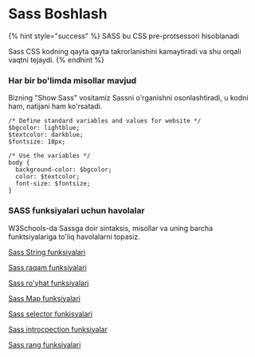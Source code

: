 # Sass Boshlash

{% hint style="success" %}
SASS bu CSS pre-protsessori hisoblanadi

Sass CSS kodning qayta qayta takrorlanishini kamaytiradi va shu orqali vaqtni tejaydi.
{% endhint %}

### Har bir bo'limda misollar mavjud <a href="#har-bir-bolimda-misollar" id="har-bir-bolimda-misollar"></a>

Bizning "Show Sass" vositamiz Sassni o'rganishni osonlashtiradi, u kodni ham, natijani ham ko'rsatadi.

```
/* Define standard variables and values for website */
$bgcolor: lightblue;
$textcolor: darkblue;
$fontsize: 18px;

/* Use the variables */
body {
  background-color: $bgcolor;
  color: $textcolor;
  font-size: $fontsize;
}
```

### SASS funksiyalari uchun havolalar <a href="#sass-funksiyalari-uchun-havolalar" id="sass-funksiyalari-uchun-havolalar"></a>

W3Schools-da Sassga doir sintaksis, misollar va uning barcha funktsiyalariga to'liq havolalarni topasiz.

[Sass String funksiyalari](../sass-funksiyalari/sass-string.md)

[Sass raqam funksiyalari](../sass-funksiyalari/sass-raqam.md)

[Sass ro'yhat funksiyalari](../sass-funksiyalari/sass-royhat.md)

[Sass Map funksiyalari](../sass-funksiyalari/sass-map.md)

[Sass selector funkisyalari](../sass-funksiyalari/sass-selector.md)

[Sass introcpection funksiyalar](../sass-funksiyalari/sass-introspection.md)

[Sass rang funksiyalari](../sass-funksiyalari/sass-rang.md)
